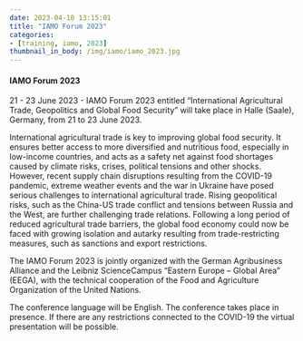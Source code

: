 ```yaml
---
date: 2023-04-10 13:15:01
title: "IAMO Forum 2023"
categories:
- [training, iamo, 2023]
thumbnail_in_body: /img/iamo/iamo_2023.jpg
---
```

#### IAMO Forum 2023

21 - 23 June 2023 - IAMO Forum 2023 entitled “International Agricultural Trade, Geopolitics and Global Food Security” will take place in Halle (Saale), Germany, from 21 to 23 June 2023.

International agricultural trade is key to improving global food security. It ensures better access to more diversified and nutritious food, especially in low-income countries, and acts as a safety net against food shortages caused by climate risks, crises, political tensions and other shocks. However, recent supply chain disruptions resulting from the COVID-19 pandemic, extreme weather events and the war in Ukraine have posed serious challenges to international agricultural trade. Rising geopolitical risks, such as the China-US trade conflict and tensions between Russia and the West, are further challenging trade relations. Following a long period of reduced agricultural trade barriers, the global food economy could now be faced with growing isolation and autarky resulting from trade-restricting measures, such as sanctions and export restrictions.

The IAMO Forum 2023 is jointly organized with the German Agribusiness Alliance and the Leibniz ScienceCampus “Eastern Europe – Global Area” (EEGA), with the technical cooperation of the Food and Agriculture Organization of the United Nations.

The conference language will be English. The conference takes place in presence. If there are any restrictions connected to the COVID-19 the virtual presentation will be possible.

